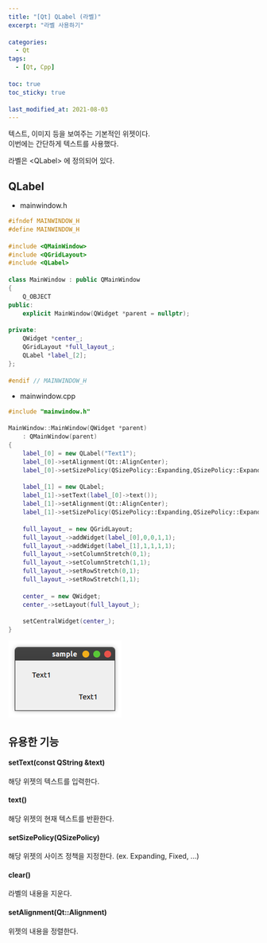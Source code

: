 ```yaml
---
title: "[Qt] QLabel (라벨)"
excerpt: "라벨 사용하기"

categories:
  - Qt
tags:
  - [Qt, Cpp]

toc: true
toc_sticky: true

last_modified_at: 2021-08-03
---
```


텍스트, 이미지 등을 보여주는 기본적인 위젯이다.   
이번에는 간단하게 텍스트를 사용했다.

라벨은 \<QLabel> 에 정의되어 있다.

## QLabel

* mainwindow.h

```cpp
#ifndef MAINWINDOW_H
#define MAINWINDOW_H

#include <QMainWindow>
#include <QGridLayout>
#include <QLabel>

class MainWindow : public QMainWindow
{
    Q_OBJECT
public:
    explicit MainWindow(QWidget *parent = nullptr);

private:
    QWidget *center_;
    QGridLayout *full_layout_;
    QLabel *label_[2];
};

#endif // MAINWINDOW_H
```

* mainwindow.cpp

```cpp
#include "mainwindow.h"

MainWindow::MainWindow(QWidget *parent)
    : QMainWindow(parent)
{
    label_[0] = new QLabel("Text1");
    label_[0]->setAlignment(Qt::AlignCenter);
    label_[0]->setSizePolicy(QSizePolicy::Expanding,QSizePolicy::Expanding);

    label_[1] = new QLabel;
    label_[1]->setText(label_[0]->text());
    label_[1]->setAlignment(Qt::AlignCenter);
    label_[1]->setSizePolicy(QSizePolicy::Expanding,QSizePolicy::Expanding);

    full_layout_ = new QGridLayout;
    full_layout_->addWidget(label_[0],0,0,1,1);
    full_layout_->addWidget(label_[1],1,1,1,1);
    full_layout_->setColumnStretch(0,1);
    full_layout_->setColumnStretch(1,1);
    full_layout_->setRowStretch(0,1);
    full_layout_->setRowStretch(1,1);

    center_ = new QWidget;
    center_->setLayout(full_layout_);

    setCentralWidget(center_);
}
```

![label](/images/qt-image/label-text.png)


## 유용한 기능

#### setText(const QString &text)

해당 위젯의 텍스트를 입력한다.

#### text()

해당 위젯의 현재 텍스트를 반환한다.

#### setSizePolicy(QSizePolicy)

해당 위젯의 사이즈 정책을 지정한다. (ex. Expanding, Fixed, ...)

#### clear()

라벨의 내용을 지운다.

#### setAlignment(Qt::Alignment)

위젯의 내용을 정렬한다.